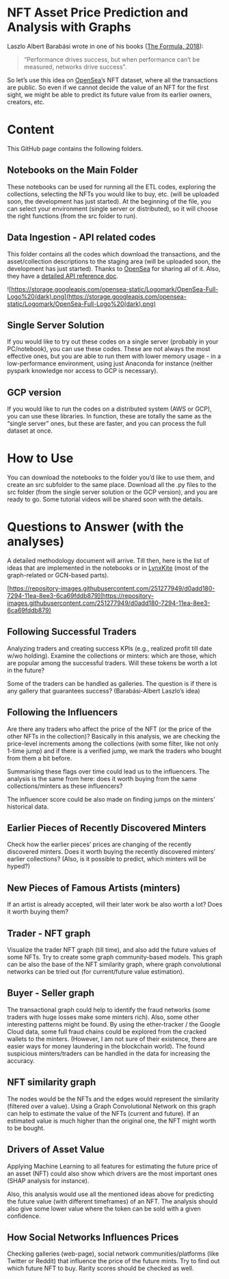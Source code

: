 # NFT Asset Price Prediction and Analysis with Graphs

Laszlo Albert Barabási wrote in one of his books ([The Formula, 2018](https://www.goodreads.com/book/show/39088545-the-formula)): 

> “Performance drives success, but when performance can’t be measured, networks drive success”.
> 

So let’s use this idea on [OpenSea’](https://opensea.io/)s NFT dataset, where all the transactions are public. So even if we cannot decide the value of an NFT for the first sight, we might be able to predict its future value from its earlier owners, creators, etc. 

# Content

This GitHub page contains the following folders.

## Notebooks on the Main Folder

These notebooks can be used for running all the ETL codes, exploring the collections, selecting the NFTs you would like to buy, etc. (will be uploaded soon, the development has just started). At the beginning of the file, you can select your environment (single server or distributed), so it will choose the right functions (from the src folder to run).

## Data Ingestion - API related codes

This folder contains all the codes which download the transactions, and the asset/collection descriptions to the staging area (will be uploaded soon, the development has just started). Thanks to [OpenSea](https://opensea.io/) for sharing all of it. Also, they have a [detailed API reference doc](https://docs.opensea.io/reference/api-overview).

![https://storage.googleapis.com/opensea-static/Logomark/OpenSea-Full-Logo%20(dark).png](https://storage.googleapis.com/opensea-static/Logomark/OpenSea-Full-Logo%20(dark).png)

## Single Server Solution

If you would like to try out these codes on a single server (probably in your PC/notebook), you can use these codes. These are not always the most effective ones, but you are able to run them with lower memory usage - in a low-performance environment, using just Anaconda for instance (neither pyspark knowledge nor access to GCP is necessary).

## GCP version

If you would like to run the codes on a distributed system (AWS or GCP), you can use these libraries. In function, these are totally the same as the “single server” ones, but these are faster, and you can process the full dataset at once. 

# How to Use

You can download the notebooks to the folder you’d like to use them, and create an src subfolder to the same place. Download all the .py files to the src folder (from the single server solution or the GCP version), and you are ready to go. Some tutorial videos will be shared soon with the details.

# Questions to Answer (with the analyses)

A detailed methodology document will arrive. Till then, here is the list of ideas that are implemented in the notebooks or in [LynxKite](https://lynxkite.com/) (most of the graph-related or GCN-based parts).

[https://repository-images.githubusercontent.com/251277949/d0add180-7294-11ea-8ee3-6ca69fddb879](https://repository-images.githubusercontent.com/251277949/d0add180-7294-11ea-8ee3-6ca69fddb879)

## Following Successful Traders

Analyzing traders and creating success KPIs (e.g., realized profit till date w/wo holding). Examine the collections or minters: which are those, which are popular among the successful traders. Will these tokens be worth a lot in the future?

Some of the traders can be handled as galleries. The question is if there is any gallery that guarantees success? (Barabási-Albert Laszlo’s idea)

## Following the Influencers

Are there any traders who affect the price of the NFT (or the price of the other NFTs in the collection)? Basically in this analysis, we are checking the price-level increments among the collections (with some filter, like not only 1-time jump) and if there is a verified jump, we mark the traders who bought from them a bit before.

Summarising these flags over time could lead us to the influencers. The analysis is the same from here: does it worth buying from the same collections/minters as these influencers?

The influencer score could be also made on finding jumps on the minters’ historical data.

## Earlier Pieces of Recently Discovered Minters

Check how the earlier pieces’ prices are changing of the recently discovered minters. Does it worth buying the recently discovered minters’ earlier collections? (Also, is it possible to predict, which minters will be hyped?)

## New Pieces of Famous Artists (minters)

If an artist is already accepted, will their later work be also worth a lot? Does it worth buying them?

## Trader - NFT graph

Visualize the trader NFT graph (till time), and also add the future values of some NFTs. Try to create some graph community-based models. This graph can be also the base of the NFT similarity graph, where graph convolutional networks can be tried out (for current/future value estimation).

## Buyer - Seller graph

The transactional graph could help to identify the fraud networks (some traders with huge losses make some minters rich). Also, some other interesting patterns might be found. By using the ether-tracker / the Google Cloud data, some full fraud chains could be explored from the cracked wallets to the minters. (However, I am not sure of their existence, there are easier ways for money laundering in the blockchain world). The found suspicious minters/traders can be handled in the data for increasing the accuracy.

## NFT similarity graph

The nodes would be the NFTs and the edges would represent the similarity (filtered over a value). Using a Graph Convolutional Network on this graph can help to estimate the value of the NFTs (current and future). If an estimated value is much higher than the original one, the NFT might worth to be bought.

## Drivers of Asset Value

Applying Machine Learning to all features for estimating the future price of an asset (NFT) could also show which drivers are the most important ones (SHAP analysis for instance). 

Also, this analysis would use all the mentioned ideas above for predicting the future value (with different timeframes) of an NFT. The analysis should also give some lower value where the token can be sold with a given confidence.

## How Social Networks Influences Prices

Checking galleries (web-page), social network communities/platforms (like Twitter or Reddit) that influence the price of the future mints. Try to find out which future NFT to buy. Rarity scores should be checked as well.